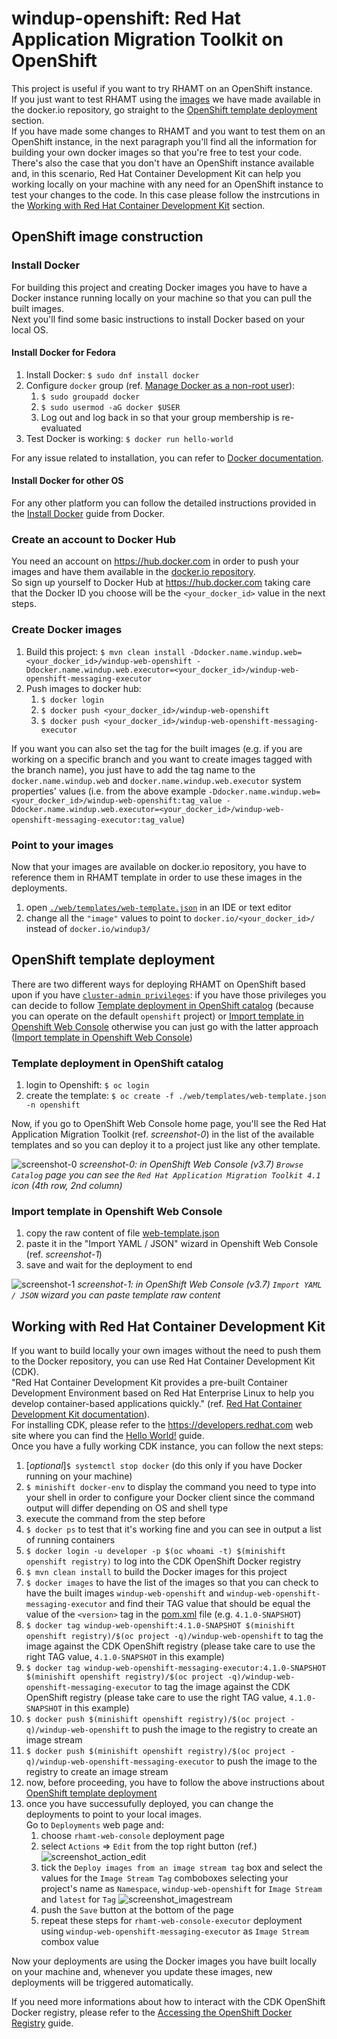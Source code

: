 # windup-openshift: Red Hat Application Migration Toolkit on OpenShift
This project is useful if you want to try RHAMT on an OpenShift instance.  
If you just want to test RHAMT using the [images](https://hub.docker.com/u/windup3/) we have made available in the docker.io repository, go straight to the [OpenShift template deployment](#openshift-template-deployment) section.  
If you have made some changes to RHAMT and you want to test them on an OpenShift instance, in the next paragraph you'll find all the information for building your own docker images so that you're free to test your code.  
There's also the case that you don't have an OpenShift instance available and, in this scenario, Red Hat Container Development Kit can help you working locally on your machine with any need for an OpenShift instance to test your changes to the code. In this case please follow the instrcutions in the [Working with Red Hat Container Development Kit](#working-with-red-hat-container-development-kit) section.

## OpenShift image construction
### Install Docker
For building this project and creating Docker images you have to have a Docker instance running locally on your machine so that you can pull the built images.  
Next you'll find some basic instructions to install Docker based on your local OS.
#### Install Docker for Fedora
1. Install Docker: `$ sudo dnf install docker`
1. Configure `docker` group (ref. [Manage Docker as a non-root user](https://docs.docker.com/install/linux/linux-postinstall/#manage-docker-as-a-non-root-user)):
   1. `$ sudo groupadd docker`
   1. `$ sudo usermod -aG docker $USER`
   1. Log out and log back in so that your group membership is re-evaluated
1. Test Docker is working: `$ docker run hello-world`

For any issue related to installation, you can refer to [Docker documentation](https://docs.docker.com/install/linux/docker-ce/fedora/).
#### Install Docker for other OS
For any other platform you can follow the detailed instructions provided in the [Install Docker](https://docs.docker.com/install/) guide from Docker.
### Create an account to Docker Hub
You need an account on https://hub.docker.com in order to push your images and have them available in the [docker.io repository](https://docs.openshift.org/latest/architecture/core_concepts/builds_and_image_streams.html#important-terms).  
So sign up yourself to Docker Hub at https://hub.docker.com taking care that the Docker ID you choose will be the `<your_docker_id>` value in the next steps.
### Create Docker images
1. Build this project: `$ mvn clean install -Ddocker.name.windup.web=<your_docker_id>/windup-web-openshift -Ddocker.name.windup.web.executor=<your_docker_id>/windup-web-openshift-messaging-executor`
1. Push images to docker hub:
   1. `$ docker login`
   1. `$ docker push <your_docker_id>/windup-web-openshift`
   1. `$ docker push <your_docker_id>/windup-web-openshift-messaging-executor`

If you want you can also set the tag for the built images (e.g. if you are working on a specific branch and you want to create images tagged with the branch name), you just have to add the tag name to the `docker.name.windup.web` and `docker.name.windup.web.executor` system properties' values (i.e. from the above example `-Ddocker.name.windup.web=<your_docker_id>/windup-web-openshift:tag_value -Ddocker.name.windup.web.executor=<your_docker_id>/windup-web-openshift-messaging-executor:tag_value`)

### Point to your images
Now that your images are available on docker.io repository, you have to reference them in RHAMT template in order to use these images in the deployments.
1. open [`./web/templates/web-template.json`](web/templates/web-template.json) in an IDE or text editor
1. change all the `"image"` values to point to `docker.io/<your_docker_id>/` instead of `docker.io/windup3/`
   
## OpenShift template deployment
There are two different ways for deploying RHAMT on OpenShift based upon if you have [`cluster-admin privileges`](https://docs.openshift.org/latest/architecture/additional_concepts/authorization.html#roles): if you have those privileges you can decide to follow [Template deployment in OpenShift catalog](#template-deployment-in-openshift-catalog) (because you can operate on the default `openshift` project) or [Import template in Openshift Web Console](#import-template-in-openshift-web-console) otherwise you can just go with the latter approach ([Import template in Openshift Web Console](#import-template-in-openshift-web-console))

### Template deployment in OpenShift catalog
1. login to Openshift: `$ oc login`
1. create the template: `$ oc create -f ./web/templates/web-template.json -n openshift`

Now, if you go to OpenShift Web Console home page, you'll see the Red Hat Application Migration Toolkit (ref. *screenshot-0*) in the list of the available templates and so you can deploy it to a project just like any other template.

![screenshot-0](https://user-images.githubusercontent.com/7288588/38804671-80e5af28-4173-11e8-979c-58dc84e2371f.png)
*screenshot-0: in OpenShift Web Console (v3.7) `Browse Catalog` page you can see the `Red Hat Application Migration Toolkit 4.1` icon (4th row, 2nd column)*
### Import template in Openshift Web Console
1. copy the raw content of file [web-template.json](web/templates/web-template.json)
1. paste it in the "Import YAML / JSON" wizard in Openshift Web Console (ref. *screenshot-1*)
1. save and wait for the deployment to end

![screenshot-1](https://user-images.githubusercontent.com/7288588/38807819-273b0f1c-417e-11e8-96d2-c82b41ee59bf.png)
*screenshot-1: in OpenShift Web Console (v3.7) `Import YAML / JSON` wizard you can paste template raw content*
## Working with Red Hat Container Development Kit
If you want to build locally your own images without the need to push them to the Docker repository, you can use Red Hat Container Development Kit (CDK).  
"Red Hat Container Development Kit provides a pre-built Container Development Environment based on Red Hat Enterprise Linux to help you develop container-based applications quickly." (ref.  [Red Hat Container Development Kit documentation](https://developers.redhat.com/products/cdk/overview/)).  
For installing CDK, please refer to the https://developers.redhat.com web site where you can find the [Hello World!](https://developers.redhat.com/products/cdk/hello-world/) guide.  
Once you have a fully working CDK instance, you can follow the next steps:

1. [_optional_]`$ systemctl stop docker` (do this only if you have Docker running on your machine)
1. `$ minishift docker-env` to display the command you need to type into your shell in order to configure your Docker client since the command output will differ depending on OS and shell type
1. execute the command from the step before
1. `$ docker ps` to test that it's working fine and you can see in output a list of running containers
1. `$ docker login -u developer -p $(oc whoami -t) $(minishift openshift registry)` to log into the CDK OpenShift Docker registry
1. `$ mvn clean install` to build the Docker images for this project
1. `$ docker images` to have the list of the images so that you can check to have the built images `windup-web-openshift` and `windup-web-openshift-messaging-executor` and find their TAG value that should be equal the value of the `<version>` tag in the [pom.xml](./pom.xml) file (e.g. `4.1.0-SNAPSHOT`)
1. `$ docker tag windup-web-openshift:4.1.0-SNAPSHOT $(minishift openshift registry)/$(oc project -q)/windup-web-openshift` to tag the image against the CDK OpenShift registry (please take care to use the right TAG value, `4.1.0-SNAPSHOT` in this example)
1. `$ docker tag windup-web-openshift-messaging-executor:4.1.0-SNAPSHOT $(minishift openshift registry)/$(oc project -q)/windup-web-openshift-messaging-executor` to tag the image against the CDK OpenShift registry (please take care to use the right TAG value, `4.1.0-SNAPSHOT` in this example)
1. `$ docker push $(minishift openshift registry)/$(oc project -q)/windup-web-openshift` to push the image to the registry to create an image stream 
1. `$ docker push $(minishift openshift registry)/$(oc project -q)/windup-web-openshift-messaging-executor` to push the image to the registry to create an image stream 
1. now, before proceeding, you have to follow the above instructions about [OpenShift template deployment](#openshift-template-deployment)
1. once you have successufully deployed, you can change the deployments to point to your local images.  
Go to `Deployments` web page and:
   1. choose `rhamt-web-console` deployment page
   1. select `Actions` => `Edit` from the top right button (ref.)
   ![screenshot_action_edit](https://user-images.githubusercontent.com/7288588/39518963-2cfb1030-4e05-11e8-9c6b-a8d071d4fc3b.png)
   1. tick the `Deploy images from an image stream tag` box and select the values for the `Image Stream Tag` comboboxes selecting your project's name as `Namespace`, `windup-web-openshift` for `Image Stream` and `latest` for `Tag`
   ![screenshot_imagestream](https://user-images.githubusercontent.com/7288588/39518990-49f385fa-4e05-11e8-9a80-d04992f90f0c.png)
   1. push the `Save` button at the bottom of the page
   1. repeat these steps for `rhamt-web-console-executor` deployment using `windup-web-openshift-messaging-executor` as `Image Stream` combox value
   
Now your deployments are using the Docker images you have built locally on your machine and, whenever you update these images, new deployments will be triggered automatically.

If you need more informations about how to interact with the CDK OpenShift Docker registry, please refer to the [Accessing the OpenShift Docker Registry](https://docs.openshift.org/latest/minishift/openshift/openshift-docker-registry.html) guide.

